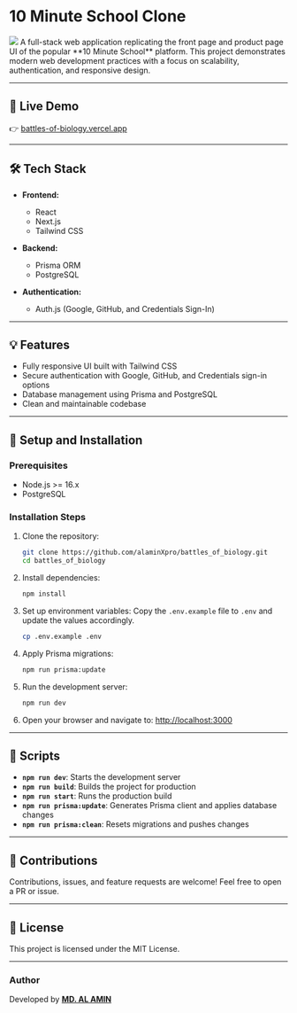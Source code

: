 # 10 Minute School Clone
<img src="https://repository-images.githubusercontent.com/900930451/517a8bbf-d884-4f14-b973-bfc9e3b739ee"/>
A full-stack web application replicating the front page and product page UI of the popular **10 Minute School** platform. This project demonstrates modern web development practices with a focus on scalability, authentication, and responsive design.

---

## 🚀 Live Demo
👉 [battles-of-biology.vercel.app](https://battles-of-biology.vercel.app/)

---

## 🛠 Tech Stack
- **Frontend:**
  - React
  - Next.js
  - Tailwind CSS

- **Backend:**
  - Prisma ORM
  - PostgreSQL

- **Authentication:**
  - Auth.js (Google, GitHub, and Credentials Sign-In)

---

## 💡 Features
- Fully responsive UI built with Tailwind CSS
- Secure authentication with Google, GitHub, and Credentials sign-in options
- Database management using Prisma and PostgreSQL
- Clean and maintainable codebase

---

## 🚧 Setup and Installation

### Prerequisites
- Node.js >= 16.x
- PostgreSQL

### Installation Steps

1. Clone the repository:
   ```bash
   git clone https://github.com/alaminXpro/battles_of_biology.git
   cd battles_of_biology
   ```

2. Install dependencies:
   ```bash
   npm install
   ```

3. Set up environment variables:
   Copy the `.env.example` file to `.env` and update the values accordingly.
   ```bash
   cp .env.example .env
   ```

4. Apply Prisma migrations:
   ```bash
   npm run prisma:update
   ```

5. Run the development server:
   ```bash
   npm run dev
   ```

6. Open your browser and navigate to:
   [http://localhost:3000](http://localhost:3000)

---

## 📜 Scripts
- **`npm run dev`**: Starts the development server
- **`npm run build`**: Builds the project for production
- **`npm run start`**: Runs the production build
- **`npm run prisma:update`**: Generates Prisma client and applies database changes
- **`npm run prisma:clean`**: Resets migrations and pushes changes

---

## 🙌 Contributions
Contributions, issues, and feature requests are welcome! Feel free to open a PR or issue.

---

## 📝 License
This project is licensed under the MIT License.

---

### Author
Developed by **[MD. AL AMIN](https://linkedin.com/in/alaminxpro/)**
